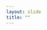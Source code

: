 ```yaml
---
layout: slide
title: ""
---
```


<section data-background-image="{{site.baseurl}}/assets/images/rs-faces-item.png">
</section> 
